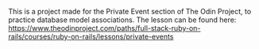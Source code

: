 This is a project made for the Private Event section of The Odin Project, to practice database model associations.
The lesson can be found here: https://www.theodinproject.com/paths/full-stack-ruby-on-rails/courses/ruby-on-rails/lessons/private-events